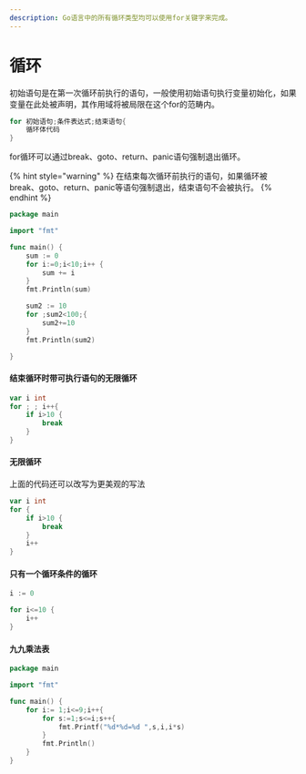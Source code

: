 ```yaml
---
description: Go语言中的所有循环类型均可以使用for关键字来完成。
---
```


# 循环

初始语句是在第一次循环前执行的语句，一般使用初始语句执行变量初始化，如果变量在此处被声明，其作用域将被局限在这个for的范畴内。

```go
for 初始语句;条件表达式;结束语句{
    循环体代码
}
```

for循环可以通过break、goto、return、panic语句强制退出循环。

{% hint style="warning" %}
在结束每次循环前执行的语句，如果循环被break、goto、return、panic等语句强制退出，结束语句不会被执行。
{% endhint %}

```go
package main

import "fmt"

func main() {
	sum := 0
	for i:=0;i<10;i++ {
		sum += i
	}
	fmt.Println(sum)

	sum2 := 10
	for ;sum2<100;{
		sum2+=10
	}
	fmt.Println(sum2)

}

```

#### 结束循环时带可执行语句的无限循环

```go
var i int
for ; ; i++{
    if i>10 {
        break
    }
}
```

#### 无限循环

上面的代码还可以改写为更美观的写法

```go
var i int
for {
    if i>10 {
        break
    }
    i++
}
```

#### 只有一个循环条件的循环

```go
i := 0

for i<=10 {
    i++
}
```

#### 九九乘法表

```go
package main

import "fmt"

func main() {
	for i:= 1;i<=9;i++{
		for s:=1;s<=i;s++{
			fmt.Printf("%d*%d=%d ",s,i,i*s)
		}
		fmt.Println()
	}
}
```

